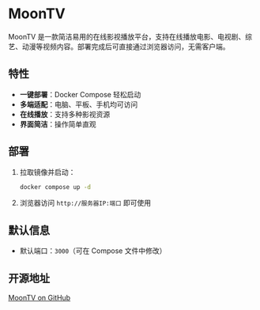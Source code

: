 # MoonTV

MoonTV 是一款简洁易用的在线影视播放平台，支持在线播放电影、电视剧、综艺、动漫等视频内容。部署完成后可直接通过浏览器访问，无需客户端。

## 特性

* **一键部署**：Docker Compose 轻松启动
* **多端适配**：电脑、平板、手机均可访问
* **在线播放**：支持多种影视资源
* **界面简洁**：操作简单直观

## 部署

1. 拉取镜像并启动：

   ```bash
   docker compose up -d
   ```
2. 浏览器访问 `http://服务器IP:端口` 即可使用

## 默认信息

* 默认端口：`3000`（可在 Compose 文件中修改）

## 开源地址

[MoonTV on GitHub](https://github.com/LunaTechLab/MoonTV)

